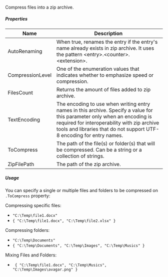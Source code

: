 Compress files into a zip archive.

<div class="files-sprite zip"></div>

##### Properties

|Name            |Description                                                                                                                                                                                                                                     |
|----------------|------------------------------------------------------------------------------------------------------------------------------------------------------------------------------------------------------------------------------------------------|
|AutoRenaming    |When true, renames the entry if the entry's name already exists in zip archive. It uses the pattern &lt;entry>.&lt;counter>.&lt;extension>.                                                                                                     |
|CompressionLevel|One of the enumeration values that indicates whether to emphasize speed or compression.                                                                                                                                                         |
|FilesCount      |Returns the amount of files added to zip archive.                                                                                                                                                                                               |
|TextEncoding    |The encoding to use when writing entry names in this archive. Specify a value for this parameter only when an encoding is required for interoperability with zip archive tools and libraries that do not support UTF-8 encoding for entry names.|
|ToCompress      |The path of the file(s) or folder(s) that will be compressed. Can be a string or a collection of strings.                                                                                                                                       |
|ZipFilePath     |The path of the zip archive.                                                                                                                                                                                                                    |


##### Usage

You can specify a single or multiple files and folders to be compressed on `.ToCompress` property:

Compressing specific files:

- `"C:\Temp\file1.docx"`
- `{ "C:\Temp\file1.docx", "C:\Temp\file2.xlsx" }`

Compressing folders:

- `"C:\Temp\Documents"`
- `{ "C:\Temp\Documents", "C:\Temp\Images", "C:\Temp\Musics" }`

Mixing Files and Folders:

- ` { "C:\Temp\file1.docx", "C:\Temp\Musics", "C:\Temp\Images\avagar.png" }`